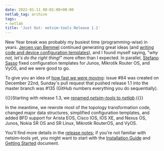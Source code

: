 ```yaml
---
date: 2022-01-11 08:01:00+00:00
netlab_tag: archive
tags:
- netlab
title: 'Just Out: netsim-tools Release 1.1'
---
```

New Year break was probably my busiest time (programming-wise) in years. [Jeroen van Bemmel](https://github.com/jbemmel) continued generating great ideas (and [writing code and device configuration templates](https://github.com/ipspace/netlab/graphs/contributors)), and I found myself saying, "_why not, let's do the right thing!_" more often than I expected. In parallel, [Stefano Sasso](https://github.com/ssasso) fixed configuration templates for Junos, Mikrotik Router OS, and VyOS, and we were good to go.

To give you an idea of [how fast we were moving](https://github.com/ipspace/netlab/pulse/monthly): issue #84 was created on December 22nd, Sunday's pull request that pushed release 1.1 into the master branch was #135 (GitHub numbers everything you do sequentially).

{{<note info>}}Starting with release 1.3, we [renamed *netsim-tools* to *netlab*](/2022/08/netsim-netlab/).{{</note>}}
<!--more-->
In the meantime, we rewrote most of the topology transformation code, changed major data structures, simplified configuration templates, and added BFD support for Arista EOS, Cisco IOS, IOS XE, and Nexus OS, Junos, Nokia SR OS and SR Linux, Mikrotik RouterOS, and VyOS.

You'll find more details in the [release notes](https://netlab.tools/release/1.1/); if you're not familiar with netsim-tools yet, you might want to start with the [Installation Guide](https://netlab.tools/install/) and [Getting Started](https://netlab.tools/tutorials/) document.


